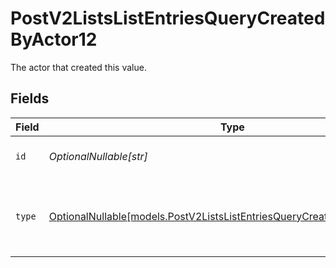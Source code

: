 # PostV2ListsListEntriesQueryCreatedByActor12

The actor that created this value.


## Fields

| Field                                                                                                                                    | Type                                                                                                                                     | Required                                                                                                                                 | Description                                                                                                                              |
| ---------------------------------------------------------------------------------------------------------------------------------------- | ---------------------------------------------------------------------------------------------------------------------------------------- | ---------------------------------------------------------------------------------------------------------------------------------------- | ---------------------------------------------------------------------------------------------------------------------------------------- |
| `id`                                                                                                                                     | *OptionalNullable[str]*                                                                                                                  | :heavy_minus_sign:                                                                                                                       | An ID to identify the actor.                                                                                                             |
| `type`                                                                                                                                   | [OptionalNullable[models.PostV2ListsListEntriesQueryCreatedByActorType12]](../models/postv2listslistentriesquerycreatedbyactortype12.md) | :heavy_minus_sign:                                                                                                                       | The type of actor. [Read more information on actor types here](/docs/actors).                                                            |